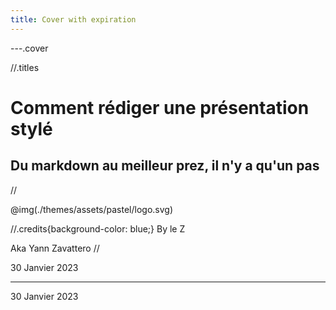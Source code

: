 ```yaml
---
title: Cover with expiration
---
```


---.cover

//.titles

# Comment rédiger une présentation stylé

## Du markdown au meilleur prez, il n'y a qu'un pas

//

@img(./themes/assets/pastel/logo.svg)

//.credits{background-color: blue;}
By le Z

Aka Yann Zavattero
//

<time date-time="2023-01-30">
  30 Janvier 2023
</time>

---

<time date-time="2023-01-30">
  30 Janvier 2023
</time>
